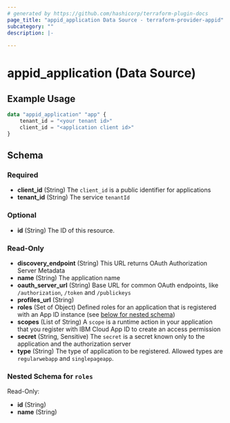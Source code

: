 ```yaml
---
# generated by https://github.com/hashicorp/terraform-plugin-docs
page_title: "appid_application Data Source - terraform-provider-appid"
subcategory: ""
description: |-
  
---
```


# appid_application (Data Source)



## Example Usage

```terraform
data "appid_application" "app" {
    tenant_id = "<your tenant id>"
    client_id = "<application client id>"
}
```

<!-- schema generated by tfplugindocs -->
## Schema

### Required

- **client_id** (String) The `client_id` is a public identifier for applications
- **tenant_id** (String) The service `tenantId`

### Optional

- **id** (String) The ID of this resource.

### Read-Only

- **discovery_endpoint** (String) This URL returns OAuth Authorization Server Metadata
- **name** (String) The application name
- **oauth_server_url** (String) Base URL for common OAuth endpoints, like `/authorization`, `/token` and `/publickeys`
- **profiles_url** (String)
- **roles** (Set of Object) Defined roles for an application that is registered with an App ID instance (see [below for nested schema](#nestedatt--roles))
- **scopes** (List of String) A `scope` is a runtime action in your application that you register with IBM Cloud App ID to create an access permission
- **secret** (String, Sensitive) The `secret` is a secret known only to the application and the authorization server
- **type** (String) The type of application to be registered. Allowed types are `regularwebapp` and `singlepageapp`.

<a id="nestedatt--roles"></a>
### Nested Schema for `roles`

Read-Only:

- **id** (String)
- **name** (String)



